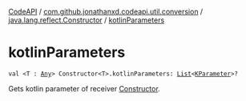 [CodeAPI](../../index.md) / [com.github.jonathanxd.codeapi.util.conversion](../index.md) / [java.lang.reflect.Constructor](index.md) / [kotlinParameters](.)

# kotlinParameters

`val <T : `[`Any`](https://kotlinlang.org/api/latest/jvm/stdlib/kotlin/-any/index.html)`> Constructor<T>.kotlinParameters: `[`List`](https://kotlinlang.org/api/latest/jvm/stdlib/kotlin.collections/-list/index.html)`<`[`KParameter`](https://kotlinlang.org/api/latest/jvm/stdlib/kotlin.reflect/-k-parameter/index.html)`>?`

Gets kotlin parameter of receiver [Constructor](#).

